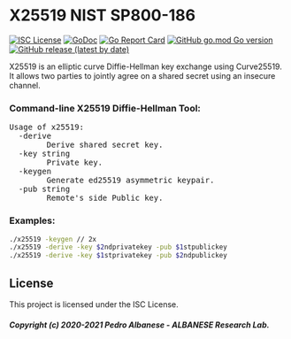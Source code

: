 # X25519 NIST SP800-186
[![ISC License](http://img.shields.io/badge/license-ISC-blue.svg)](https://github.com/pedroalbanese/X25519/blob/master/LICENSE.md) 
[![GoDoc](https://godoc.org/github.com/pedroalbanese/X25519?status.png)](http://godoc.org/github.com/pedroalbanese/X25519)
[![Go Report Card](https://goreportcard.com/badge/github.com/pedroalbanese/X25519)](https://goreportcard.com/report/github.com/pedroalbanese/X25519)
[![GitHub go.mod Go version](https://img.shields.io/github/go-mod/go-version/pedroalbanese/X25519)](https://golang.org)
[![GitHub release (latest by date)](https://img.shields.io/github/v/release/pedroalbanese/X25519)](https://github.com/pedroalbanese/X25519/releases)

X25519 is an elliptic curve Diffie-Hellman key exchange using Curve25519. It allows two parties to jointly agree on a shared secret using an insecure channel.
### Command-line X25519 Diffie-Hellman Tool:
<pre>Usage of x25519:
  -derive
        Derive shared secret key.
  -key string
        Private key.
  -keygen
        Generate ed25519 asymmetric keypair.
  -pub string
        Remote's side Public key.</pre>

### Examples:
```sh
./x25519 -keygen // 2x
./x25519 -derive -key $2ndprivatekey -pub $1stpublickey
./x25519 -derive -key $1stprivatekey -pub $2ndpublickey
```
## License
This project is licensed under the ISC License.
##### Copyright (c) 2020-2021 Pedro Albanese - ALBANESE Research Lab.
